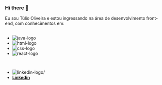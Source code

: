 ### Hi there 👋

Eu sou Túlio Oliveira e estou ingressando na área de desenvolvimento front-end, com conhecimentos em: 
<br> 
<br> 

- <img src="https://img.shields.io/badge/JavaScript-F7DF1E?style=for-the-badge&logo=javascript&logoColor=black" alt="java-logo"/>
- <img src="https://img.shields.io/badge/HTML5-E34F26?style=for-the-badge&logo=html5&logoColor=white" alt="html-logo" />
- <img src="https://img.shields.io/badge/CSS3-1572B6?style=for-the-badge&logo=css3&logoColor=white" alt="css-logo" />
- <img src="https://img.shields.io/badge/react%20os-0088CC?style=for-the-badge&logo=reactos&logoColor=white" alt="react-logo"/>
<br>



- <img src="https://img.shields.io/badge/LinkedIn-0077B5?style=for-the-badge&logo=linkedin&logoColor=white" alt=linkedin-logo/>
- <a href="https://www.linkedin.com/in/t%C3%BAlio-henrique-de-oliveira-marques-56b227278/" ><b>Linkedin<b></a>
